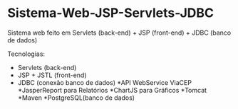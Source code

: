 # Sistema-Web-JSP-Servlets-JDBC
Sistema web feito em Servlets (back-end) + JSP (front-end) + JDBC (banco de dados)

Tecnologias:

* Servlets (back-end)
* JSP + JSTL (front-end)
* JDBC (conexão banco de dados)
*API WebService ViaCEP
*JasperReport para Relatórios
*ChartJS para Gráficos
*Tomcat
*Maven
*PostgreSQL(banco de dados)
